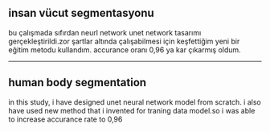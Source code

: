 ## insan vücut segmentasyonu

bu çalışmada sıfırdan  neurl network unet network tasarımı gerçekleştirildi.zor şartlar altında çalışabilmesi için  keşfettiğim yeni bir eğitim metodu kullandım. accurance oranı 0,96 ya kar çıkarmış oldum.

-------------------------------------------------------------------------------------
## human body segmentation
in this study, i have designed unet neural network model from scratch. i also have used new method that i invented for traning data model.so i was able to  increase accurance rate to 0,96
